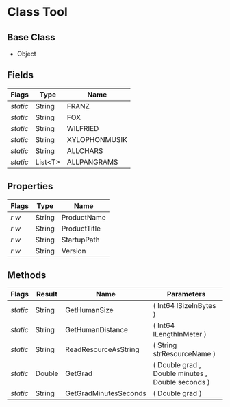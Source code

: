 # Class Tool
## Base Class
- Object
## Fields
Flags|Type|Name
-|-|-
*static*|String|FRANZ
*static*|String|FOX
*static*|String|WILFRIED
*static*|String|XYLOPHONMUSIK
*static*|String|ALLCHARS
*static*|List&lt;T&gt;|ALLPANGRAMS
## Properties
Flags|Type|Name
-|-|-
*r* *w*|String|ProductName
*r* *w*|String|ProductTitle
*r* *w*|String|StartupPath
*r* *w*|String|Version
## Methods
Flags|Result|Name|Parameters
-|-|-|-
*static*|String|GetHumanSize|( Int64 lSizeInBytes )
*static*|String|GetHumanDistance|( Int64 lLengthInMeter )
*static*|String|ReadResourceAsString|( String strResourceName )
*static*|Double|GetGrad|( Double grad , Double minutes , Double seconds )
*static*|String|GetGradMinutesSeconds|( Double grad )
